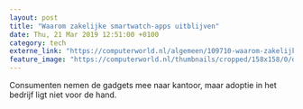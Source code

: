 ```yaml
---
layout: post
title: "Waarom zakelijke smartwatch-apps uitblijven"
date: Thu, 21 Mar 2019 12:51:00 +0100
category: tech
externe_link: "https://computerworld.nl/algemeen/109710-waarom-zakelijke-smartwatch-apps-uitblijven"
feature_image: "https://computerworld.nl/thumbnails/cropped/158x158/0/d/0d899168e9656e5ee1ce26dbb770c94e.jpg"
---
```


Consumenten nemen de gadgets mee naar kantoor, maar adoptie in het bedrijf ligt niet voor de hand.
